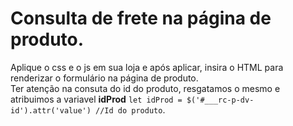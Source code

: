 # Consulta de frete na página de produto.

Aplique o css e o js em sua loja e após aplicar, insira o HTML para renderizar o formulário na página de produto.  
Ter atenção na consuta do id do produto, resgatamos o mesmo e atribuimos a variavel **idProd** `let idProd = $('#___rc-p-dv-id').attr('value') //Id do produto`.  